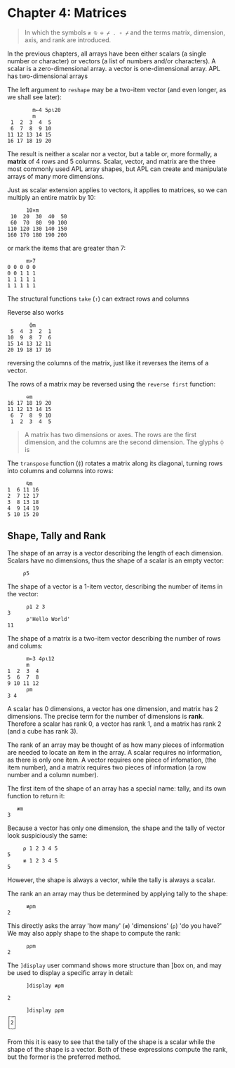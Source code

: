 # Chapter 4: Matrices

> In which the symbols `≢ ⍉ ⊖ ⌿ . ∘ ⌿` and the terms matrix, dimension, axis, and rank are introduced.

In the previous chapters, all arrays have been either scalars (a single number or character)
or vectors (a list of numbers and/or characters). A scalar is a zero-dimensional array.
a vector is one-dimensional array. APL has two-dimensional arrays 

  
The left argument to `reshape` may be a two-item vector (and even longer, as we shall see later):

~~~
        m←4 5⍴⍳20
        m
 1  2  3  4  5
 6  7  8  9 10
11 12 13 14 15
16 17 18 19 20   
~~~

The result is neither a scalar nor a vector, but a table or, more formally, a **matrix** of 4 rows and 5 columns. 
Scalar, vector, and matrix are the three most commonly used APL array shapes, but
APL can create and manipulate arrays of many more dimensions.

Just as scalar extension applies to vectors, it applies to matrices, so we can multiply an entire
matrix by 10: 

~~~
      10×m
 10  20  30  40  50
 60  70  80  90 100
110 120 130 140 150
160 170 180 190 200
~~~

or mark the items that are greater than 7:

~~~
      m>7
0 0 0 0 0
0 0 1 1 1
1 1 1 1 1
1 1 1 1 1
~~~

The structural functions  `take` (`↑`) can extract rows and columns


Reverse also works 

~~~
       ⌽m
 5  4  3  2  1
10  9  8  7  6
15 14 13 12 11
20 19 18 17 16
~~~

reversing the columns of the matrix, just like it reverses the items of a vector. 

The rows of a matrix may be reversed using the `reverse first` function:

~~~
      ⊖m
16 17 18 19 20
11 12 13 14 15
 6  7  8  9 10
 1  2  3  4  5
~~~

> A matrix has two dimensions or axes. The rows are the first dimension, and the columns are the second
dimension. The glyphs `⌽` is   

The `transpose` function (`⌽`) rotates a matrix along its diagonal, turning rows into columns
and columns into rows:

~~~
      ⍉m
1  6 11 16
2  7 12 17
3  8 13 18
4  9 14 19
5 10 15 20
~~~
     
        

## Shape, Tally and Rank 

The shape of an array is a vector describing the 
length of each dimension. Scalars have no dimensions, 
thus the shape of a scalar is an empty vector:

~~~
     ⍴5

~~~

The shape of a vector is a 1-item vector,
describing the number of items in the vector:  

~~~
      ⍴1 2 3
3
      ⍴'Hello World'
11
~~~

The shape of a matrix is a two-item vector describing the number
of rows and colums:

~~~
      m←3 4⍴⍳12
      m
1  2  3  4
5  6  7  8
9 10 11 12
      ⍴m
3 4
~~~

A scalar has 0 dimensions, a vector has one dimension, and  matrix has 2 dimensions.
The precise term for the number of dimensions is **rank**. 
Therefore a scalar has rank 0, a vector has rank 1,
and a matrix has rank 2 (and a cube has rank 3). 

The rank of an array may be thought of as how many pieces of information
are needed to locate an item in the array. A scalar requires no
information, as there is only one item. A vector requires one piece of infomation,
(the item number), and a matrix requires two pieces of information (a row number
and a column number).

The first item of the shape of an array has a special name: tally, and its own function to
return it:

~~~
   ≢m
3
~~~

Because a vector has only one dimension, the shape and the tally of vector look 
suspiciously the same:

~~~
     ⍴ 1 2 3 4 5
5
     ≢ 1 2 3 4 5
5
~~~

However, the shape is always a vector, while the tally is always a scalar.

The rank an an array may thus be determined by applying tally to the shape:

~~~
      ≢⍴m
2
~~~

This directly asks the array 'how many' (`≢`) 'dimensions' (`⍴`) 'do you have?'
We may also apply shape to the shape to compute the rank: 


~~~
      ⍴⍴m  
2                         
~~~

The `]display` user command shows more structure than ]box on,
and may be used to display a specific array in detail: 

~~~
      ]display ≢⍴m
 
2
 
      ]display ⍴⍴m
┌→┐
│2│
└~┘
~~~

From this it is easy to see that the tally of the shape is a scalar
while the shape of the shape is a vector. Both of these expressions compute 
the rank, but the former is the preferred method.   


